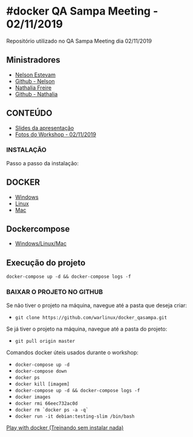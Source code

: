 # #docker QA Sampa Meeting - 02/11/2019

Repositório utilizado no  QA Sampa Meeting dia 02/11/2019

##  Ministradores
 - [Nelson Estevam](https://www.linkedin.com/in/nestevam/)
 - [Github - Nelson](https://github.com/warlinux)
 - [Nathalia Freire](https://www.linkedin.com/in/nathaliaofreire)
 - [Github - Nathalia](https://github.com/nathaliaifurita)

## CONTEÚDO
 - [Slides da apresentação](https://docs.google.com/presentation/d/1_iNHUnsIsuPSzO8hwjbpf8dhwsRCm_rGYpcXyYkzsGI/edit)
 - [Fotos do Workshop - 02/11/2019](https://photos.google.com/album/AF1QipMAua0GozJOjxgMJOuHuZob5FjV5EepChc9rJZf)

### INSTALAÇÃO

Passo a passo da instalação:
## DOCKER
 - [Windows](https://docs.google.com/document/d/1lbNI62P3a6-IjqAqExprpePPfZfWJ63lkICGjuB5gTQ/mobilebasic)
 - [Linux](https://docs.google.com/document/d/1asEW4CdI1W6mfuoBaBU4lArplZiWFx3kPIUaFeRA8Eg/edit)
 - [Mac](https://docs.google.com/document/d/17pA3Aog_-OaqeReW7FP0kB-3wg05NuE-HINLg5hVWH4/edit)

## Dockercompose
 - [Windows/Linux/Mac](https://docs.docker.com/compose/install/ )

## Execução do projeto
 `docker-compose up -d && docker-compose logs -f`


### BAIXAR O PROJETO NO GITHUB

Se não tiver o projeto na máquina, navegue até a pasta que deseja criar:
- `git clone https://github.com/warlinux/docker_qasampa.git`

Se já tiver o projeto na máquina, navegue até a pasta do projeto:
- `git pull origin master`

Comandos docker úteis usados durante o workshop:
 - `docker-compose up -d`
 - `docker-compose down`
 - `docker ps`
 - `docker kill [imagem]`
 - `docker-compose up -d && docker-compose logs -f`
 - `docker images`
 - `docker rmi 66eec732ac0d`
 - ```docker rm `docker ps -a -q` ```
 - `docker run -it debian:testing-slim /bin/bash`

[Play with docker (Treinando sem instalar nada)](https://labs.play-with-docker.com/)
